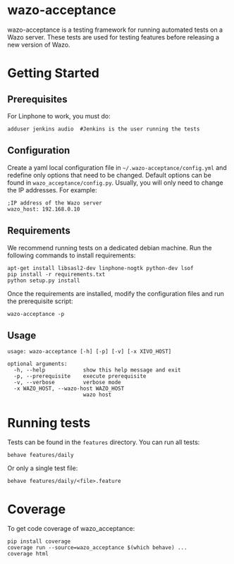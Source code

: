 # wazo-acceptance

wazo-acceptance is a testing framework for running automated tests on a Wazo server.
These tests are used for testing features before releasing a new version of Wazo.


# Getting Started

## Prerequisites

For Linphone to work, you must do:

    adduser jenkins audio  #Jenkins is the user running the tests


## Configuration

Create a yaml local configuration file in ```~/.wazo-acceptance/config.yml``` and
redefine only options that need to be changed. Default options can be found in
```wazo_acceptance/config.py```. Usually, you will only need to change the IP
addresses. For example:

    ;IP address of the Wazo server
    wazo_host: 192.168.0.10


## Requirements

We recommend running tests on a dedicated debian machine. Run the following
commands to install requirements:

    apt-get install libsasl2-dev linphone-nogtk python-dev lsof
    pip install -r requirements.txt
    python setup.py install

Once the requirements are installed, modify the configuration files and run the prerequisite script:

    wazo-acceptance -p


## Usage

	usage: wazo-acceptance [-h] [-p] [-v] [-x XIVO_HOST]

	optional arguments:
	  -h, --help            show this help message and exit
	  -p, --prerequisite    execute prerequisite
	  -v, --verbose         verbose mode
	  -x WAZO_HOST, --wazo-host WAZO_HOST
	                        wazo host


# Running tests

Tests can be found in the ```features``` directory. You can run all tests:

    behave features/daily

Or only a single test file:

    behave features/daily/<file>.feature


# Coverage

To get code coverage of wazo_acceptance:

    pip install coverage
    coverage run --source=wazo_acceptance $(which behave) ...
    coverage html
